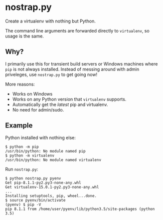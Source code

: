 # nostrap.py
Create a virtualenv with nothing but Python.

The command line arguments are forwarded directly to `virtualenv`, so usage is the same.

## Why?

I primarily use this for transient build servers or Windows machines where `pip` is not always installed.  Instead of messing around with admin priveleges, use `nostrap.py` to get going now!

More reasons:
* Works on Windows
* Works on any Python version that `virtualenv` supports.
* Automatically get the _latest_ pip and virtualenv.
* No need for admin/sudo.

## Example

Python installed with nothing else:

```shell
$ python -m pip
/usr/bin/python: No module named pip
$ python -m virtualenv
/usr/bin/python: No module named virtualenv
```

Run `nostrap.py`:
```shell
$ python nostrap.py pyenv
Get pip-8.1.1-py2.py3-none-any.whl
Get virtualenv-15.0.1-py2.py3-none-any.whl
...
Installing setuptools, pip, wheel...done.
$ source pyenv/bin/activate
(pyenv) $ pip -V
pip 8.1.1 from /home/user/pyenv/lib/python3.5/site-packages (python 3.5)
```
